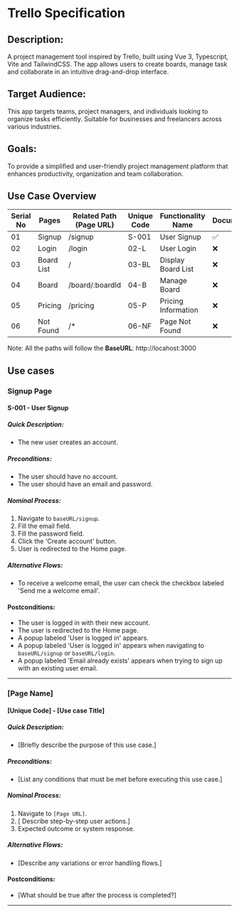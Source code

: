 Trello Specification
====================

## Description:
A project management tool inspired by Trello, built using Vue 3, Typescript, Vite and TailwindCSS. The app allows users to create boards, manage task and collaborate in an intuitive drag-and-drop interface.

## Target Audience:
This app targets teams, project managers, and individuals looking to organize tasks efficiently. Suitable for businesses and freelancers across various industries.

## Goals:
To provide a simplified and user-friendly project management platform that enhances productivity, organization and team collaboration.


## Use Case Overview

| Serial No | Pages             | Related Path (Page URL)    | Unique Code       | Functionality Name        | Documentation      | Automated Test | Comments |
|-----------|-------------------|----------------------------|-------------------|---------------------------|--------------------|----------------|----------|
| 01        | Signup            | /signup                    | S-001              | User Signup               | ✅                  | ❌              |          |
| 02        | Login             | /login                     | 02-L              | User Login                | ❌                  | ❌              |          |
| 03        | Board List        | /                          | 03-BL             | Display Board List        | ❌                  | ❌              |          |
| 04        | Board             | /board/:boardId              | 04-B              | Manage Board              | ❌                  | ❌              |          |
| 05        | Pricing           | /pricing                   | 05-P              | Pricing Information       | ❌                  | ❌              |          |
| 06        | Not Found         | /*                         | 06-NF             | Page Not Found            | ❌                  | ❌              |          |

Note: All the paths will follow the **BaseURL**: http://locahost:3000

## Use cases

### Signup Page
#### S-001 - User Signup
##### Quick Description:
- The new user creates an account.

##### Preconditions:
- The user should have no account.
- The user should have an email and password.

##### Nominal Process:
1. Navigate to `baseURL/signup`.
2. Fill the email field.
3. Fill the password field.
4. Click the 'Create account' button.
5. User is redirected to the Home page.

##### Alternative Flows:
- To receive a welcome email, the user can check the checkbox labeled 'Send me a welcome email'.

#### Postconditions:
- The user is logged in with their new account.
- The user is redirected to the Home page.
- A popup labeled 'User is logged in' appears.
- A popup labeled 'User is logged in' appears when navigating to `baseURL/signup` or `baseURL/login`.
- A popup labeled 'Email already exists' appears when trying to sign up with an existing user email.

***

### [Page Name]
#### [Unique Code] - [Use case Title]
##### Quick Description:
- [Briefly describe the purpose of this use case.]

##### Preconditions:
- [List any conditions that must be met before executing this use case.]

##### Nominal Process:
1. Navigate to `[Page URL]`.
2. [ Describe step-by-step user actions.]
3. Expected outcome or system response.

##### Alternative Flows:
- [Describe any variations or error handling flows.]

#### Postconditions:
- [What should be true after the process is completed?]

***